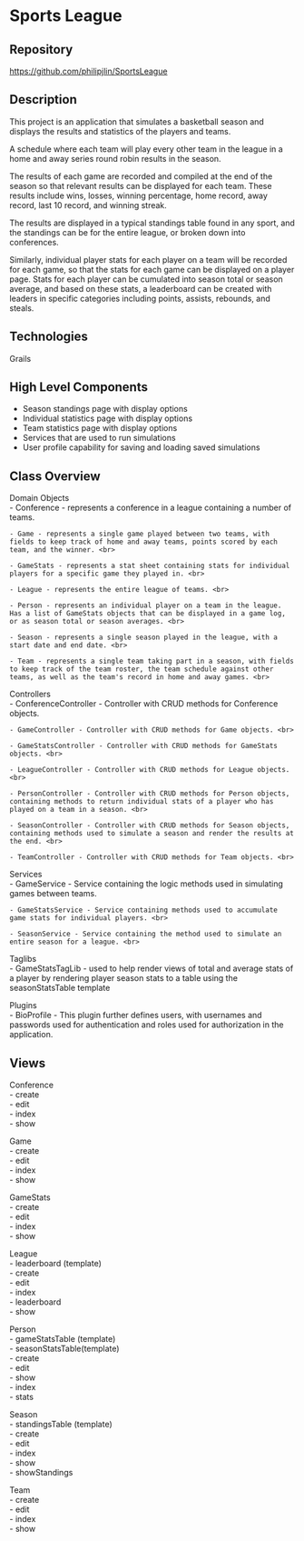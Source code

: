# Sports League


## Repository
<https://github.com/philipjlin/SportsLeague>


## Description
This project is an application that simulates a basketball season and displays
the results and statistics of the players and teams.

A schedule where each team will play every other team in the league in a home and away series round robin results in the season.

The results of each game are recorded and compiled at the end of the season so that relevant results can be displayed for each team. These results include wins, losses, winning percentage, home record, away record, last 10 record, and winning streak.

The results are displayed in a typical standings table found in any sport, and the standings can be for the entire league, or broken down into conferences.

Similarly, individual player stats for each player on a team will be recorded for each game, so that the stats for each game can be displayed on a player page. Stats for each player can be cumulated into season total or season average, and based on these stats, a leaderboard can be created with leaders in specific categories including points, assists, rebounds, and steals.


## Technologies
Grails


## High Level Components
* Season standings page with display options
* Individual statistics page with display options
* Team statistics page with display options
* Services that are used to run simulations
* User profile capability for saving and loading saved simulations


## Class Overview
Domain Objects <br>
    - Conference - represents a conference in a league containing a number of teams. <br>

    - Game - represents a single game played between two teams, with fields to keep track of home and away teams, points scored by each team, and the winner. <br>

    - GameStats - represents a stat sheet containing stats for individual players for a specific game they played in. <br>

    - League - represents the entire league of teams. <br>

    - Person - represents an individual player on a team in the league. Has a list of GameStats objects that can be displayed in a game log, or as season total or season averages. <br>

    - Season - represents a single season played in the league, with a start date and end date. <br>

    - Team - represents a single team taking part in a season, with fields to keep track of the team roster, the team schedule against other teams, as well as the team's record in home and away games. <br>


Controllers <br>
    - ConferenceController - Controller with CRUD methods for Conference objects. <br>

    - GameController - Controller with CRUD methods for Game objects. <br>

    - GameStatsController - Controller with CRUD methods for GameStats objects. <br>

    - LeagueController - Controller with CRUD methods for League objects. <br>

    - PersonController - Controller with CRUD methods for Person objects, containing methods to return individual stats of a player who has played on a team in a season. <br>

    - SeasonController - Controller with CRUD methods for Season objects, containing methods used to simulate a season and render the results at the end. <br>

    - TeamController - Controller with CRUD methods for Team objects. <br>


Services <br>
    - GameService - Service containing the logic methods used in simulating games between teams. <br>

    - GameStatsService - Service containing methods used to accumulate game stats for individual players. <br>

    - SeasonService - Service containing the method used to simulate an entire season for a league. <br>

Taglibs <br>
    - GameStatsTagLib - used to help render views of total and average stats of a player by rendering player season stats to a table using the seasonStatsTable template <br>

Plugins <br>
    - BioProfile - This plugin further defines users, with usernames and passwords used for authentication and roles used for authorization in the application.


## Views
Conference <br>
    - create <br>
    - edit <br>
    - index <br>
    - show <br>

Game <br>
    - create <br>
    - edit <br>
    - index <br>
    - show <br>

GameStats <br>
    - create <br>
    - edit <br>
    - index <br>
    - show <br>

League <br>
    - leaderboard (template) <br>
    - create <br>
    - edit <br>
    - index <br>
    - leaderboard <br>
    - show <br>

Person <br>
    - gameStatsTable (template) <br>
    - seasonStatsTable(template) <br>
    - create <br>
    - edit <br>
    - show <br>
    - index <br>
    - stats <br>

Season <br>
    - standingsTable (template) <br>
    - create <br>
    - edit <br>
    - index <br>
    - show <br>
    - showStandings <br>

Team <br>
    - create <br>
    - edit <br>
    - index <br>
    - show <br>
